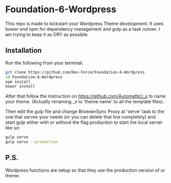 # Foundation-6-Wordpress
This repo is made to kickstart your Wordpress Theme development.
It uses bower and npm for dependency management and gulp as a task runner.
I am trying to keep it as DRY as possible.

## Installation
Run the following from your terminal:

```bash
git clone https://github.com/Dev-Force/Foundation-6-Wordpress
cd Foundation-6-Wordpress
npm install
bower install
```
After that follow the instruction on https://github.com/Automattic/_s to name your theme. (Actually renaming _s to 'theme name' to all the template files).

Then edit the gulp file and change BrowserSync Proxy at 'serve' task to the one that serves your needs (or you can delete that line completely) and start gulp either with or without the flag production to start the local server like so:

```bash
gulp serve
gulp serve --production
```

## P.S.
Wordpress functions are setup so that they use the production version of ur theme.
